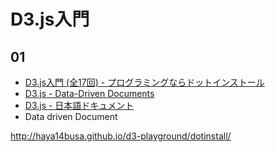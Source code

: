 D3.js入門
=========

01
--

- [D3.js入門 (全17回) - プログラミングならドットインストール](http://dotinstall.com/lessons/basic_d3js)
- [D3.js - Data-Driven Documents](http://d3js.org/)
- [D3.js - 日本語ドキュメント](http://ja.d3js.node.ws/)
- Data driven Document

http://haya14busa.github.io/d3-playground/dotinstall/
